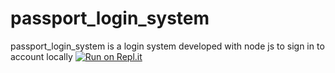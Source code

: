 # passport_login_system
passport_login_system is a login system developed with node js to sign in to account locally
[![Run on Repl.it](https://repl.it/badge/github/saviomartin/passport_login_system)](https://repl.it/github/saviomartin/passport_login_system)